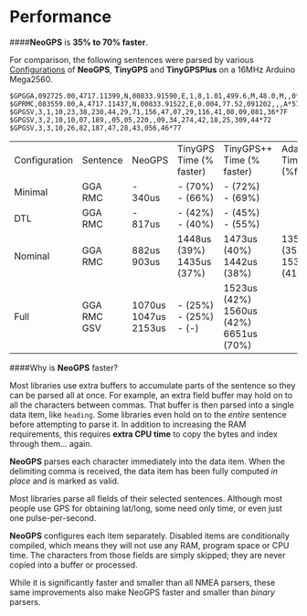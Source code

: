 Performance
===========

####**NeoGPS** is **35% to 70% faster**.

For comparison, the following sentences were parsed by various [Configurations](/doc/Configurations.md) of **NeoGPS**, **TinyGPS** and **TinyGPSPlus** on a 16MHz Arduino Mega2560.

```
$GPGGA,092725.00,4717.11399,N,00833.91590,E,1,8,1.01,499.6,M,48.0,M,,0*5B
$GPRMC,083559.00,A,4717.11437,N,00833.91522,E,0.004,77.52,091202,,,A*57
$GPGSV,3,1,10,23,38,230,44,29,71,156,47,07,29,116,41,08,09,081,36*7F
$GPGSV,3,2,10,10,07,189,,05,05,220,,09,34,274,42,18,25,309,44*72
$GPGSV,3,3,10,26,82,187,47,28,43,056,46*77
```

<table>
<tr><td>Configuration</td><td>Sentence</td><td>NeoGPS</td><td>TinyGPS<br>Time (% faster)</td><td>TinyGPS++<br>Time (% faster)</td><td>Adafrut_GPS<br>Time (%faster)</td></tr>
<tr><td>Minimal</td><td>GGA<br>RMC</td><td>-    <br>340us</td><td>-    (70%)<br>-    (66%)</td><td>-    (72%)<br>-    (69%)</td></tr>
<tr><td>DTL</td><td>GGA<br>RMC</td><td>-    <br>817us</td><td>-    (42%)<br>-    (40%)</td><td>-    (45%)<br>-    (55%)</td></tr>
<tr><td>Nominal</td><td>GGA<br>RMC</td><td>882us<br>903us</td><td>1448us (39%)<br>1435us (37%)</td><td>1473us (40%)<br>1442us (38%)</td><td>1358us (35%)<br>1535us (41%)</td></tr>
<tr><td>Full</td><td>GGA<br>RMC<br>GSV</td><td>1070us<br>1047us<br>2153us</td><td>- (25%)<BR>-  (25%)<br>-   (-)</td><td>1523us (42%)<br>1560us (42%)<br>6651us (70%)</td></tr>
</table>

####Why is **NeoGPS** faster?

Most libraries use extra buffers to accumulate parts of the sentence so they 
can be parsed all at once.  For example, an extra field buffer may hold on 
to all the characters between commas.  That buffer is then parsed into a 
single data item, like `heading`.  Some libraries even hold on to the 
*entire* sentence before attempting to parse it.  In addition to increasing 
the RAM requirements, this requires **extra CPU time** to copy the bytes and 
index through them... again.
 
**NeoGPS** parses each character immediately into the data item.  When the 
delimiting comma is received, the data item has been fully computed *in 
place* and is marked as valid.

Most libraries parse all fields of their selected sentences.  Although most 
people use GPS for obtaining lat/long, some need only time, or even just one 
pulse-per-second.

**NeoGPS** configures each item separately.  Disabled items are 
conditionally compiled, which means they will not use any RAM, program space 
or CPU time.  The characters from those fields are simply skipped; they are 
never copied into a buffer or processed.

While it is significantly faster and smaller than all NMEA parsers, these same improvements also make 
NeoGPS faster and smaller than _binary_ parsers.
